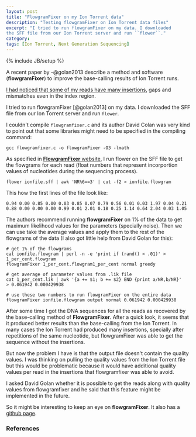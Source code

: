 ```yaml
---
layout: post
title: "FlowgramFixer on my Ion Torrent data"
description: "Testing flowgramFixer on Ion Torrent data files"
excerpt: "I tried to run flowgramFixer on my data. I downloaded
the SFF file from our Ion Torrent server and run ``flower``."
category: 
tags: [Ion Torrent, Next Generation Sequencing]
---
```

{% include JB/setup %}

A recent paper by -@golan2013 describe a method and software 
(**flowgramFixer**) to improve the base-calling results of 
Ion Torrent runs.

[I had noticed that some of my reads have many insertions](http://nymphalidae.utu.fi/cpena/blog/2013/06/23/error-rates-of-iontorrent-sequencing/),
gaps and mismatches even in the index region.

I tried to run flowgramFixer [@golan2013] on my data. I downloaded
the SFF file from our Ion Torrent server and run ``flower``.

I couldn't compile `flowgramfixer.c` and its author David Colan
was very kind to point out that some libraries might need to be 
specified in the compiling command:

```shell
gcc flowgramfixer.c -o flowgramFixer -O3 -lmath
```

As specified in [**FlowgramFixer** website](https://sites.google.com/site/davidgolanshomepage/flowgramfixer),
I run flower on the 
SFF file to get the flowgrams for each read (float numbers that
represent incorportion values of nucleotides during the sequencing
process).

```shell
flower ionfile.sff | awk 'NR%6==3' | cut -f2 > ionfile.flowgram
```

This how the first lines of the file look like:

```shell
0.94 0.00 0.85 0.00 0.03 0.85 0.07 0.79 0.56 0.01 0.03 1.97 0.04 0.21
0.88 0.00 0.00 0.00 0.99 0.01 2.01 0.18 0.25 1.14 0.64 2.04 0.03 1.05
```

The authors recommend running **flowgramFixer** on 1% of the data to 
get maximum likelihood values for the parameters (specially noise). Then
we can use take the average values and apply them to the rest of the 
flowgrams of the data (I also got little help from David Golan for this):

```shell
# get 1% of the flowgrams
cat ionfile.flowgram | perl -n -e 'print if (rand() < .01)' > 1_per_cent.flowgram
flowgramFixer 1_per_cent.flowgram1_per_cent normal greedy

# get average of parameter values from .lik file
cat 1_per_cent.lik | awk '{a += $1; b += $2} END {print a/NR,b/NR}'
> 0.061942 0.000429938

# use these two numbers to run flowgramFixer on the entire data
flowgramFixer ionfile.flowgram output normal 0.061942 0.000429938
```

After some time I got the DNA sequences for all the reads as recovered
by the base-calling method of **FlowgramFixer**. After a quick look, it seems that
it produced better results than the base-calling from the Ion Torrent.
In many cases the Ion Torrent had produced many insertions, specially after 
repetitions of the same nucleotide, but flowgramFixer was able to get the
sequence without the insertions.

But now the problem I have is that the output file doesn't contain the
quality values.
I was thinking on pulling the quality values from the Ion Torrent file
but this would be problematic because it would have additional quality
values per read in the insertions that flowgramfixer was able to avoid.

I asked David Golan whether it is possible to get the reads along with
quality values from flowgramfixer and he said that this feature might
be implemented in the future.

So it might be interesting to keep an eye on **flowgramFixer**. It also
has a [github page](https://github.com/golandavid/flowgramFixer).



### References
